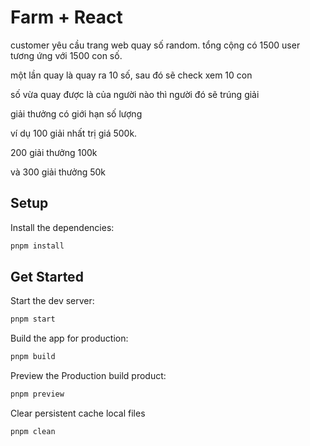 # Farm + React

customer yêu cầu trang web quay số random. tổng cộng có 1500 user tương ứng với 1500 con số. 

một lần quay là quay ra 10 số, sau đó sẽ check xem 10 con 

số vừa quay được là của người nào thì người đó sẽ trúng giải

giải thưởng có giới hạn số lượng

ví dụ 100 giải nhất trị giá 500k.

200 giải thưởng 100k

và 300 giải thưởng 50k

## Setup

Install the dependencies:

```bash
pnpm install
```

## Get Started

Start the dev server:

```bash
pnpm start
```

Build the app for production:

```bash
pnpm build
```

Preview the Production build product:

```bash
pnpm preview
```

Clear persistent cache local files

```bash
pnpm clean
```
